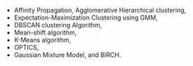 - Affinity Propagation, Agglomerative Hierarchical clustering, 
- Expectation-Maximization Clustering using GMM, 
- DBSCAN clustering Algorithm, 
- Mean-shift algorithm, 
- K-Means algorithm, 
- OPTICS, 
- Gaussian Mixture Model, and BIRCH. 

